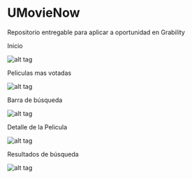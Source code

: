 # UMovieNow
Repositorio entregable para aplicar a oportunidad en Grability

Inicio

![alt tag](https://bitbucket.org/rocksgz/umovienow/src/4304cbd34bc00324cfd3d90c6490bea7f4bef382/screenshots/popular.png)

Peliculas mas votadas

![alt tag](https://bitbucket.org/rocksgz/umovienow/src/4304cbd34bc00324cfd3d90c6490bea7f4bef382/screenshots/toprated.png)

Barra de búsqueda

![alt tag](https://bitbucket.org/rocksgz/umovienow/src/4304cbd34bc00324cfd3d90c6490bea7f4bef382/screenshots/searchbar.png)

Detalle de la Pelicula

![alt tag](https://bytebucket.org/rocksgz/umovienow/raw/4304cbd34bc00324cfd3d90c6490bea7f4bef382/screenshots/moviedetail.png?token=b5a6efe46094bef3caf73e3f69c1933a5e1788ec)

Resultados de búsqueda

![alt tag](https://bitbucket.org/rocksgz/umovienow/src/4304cbd34bc00324cfd3d90c6490bea7f4bef382/screenshots/searchresults.png)